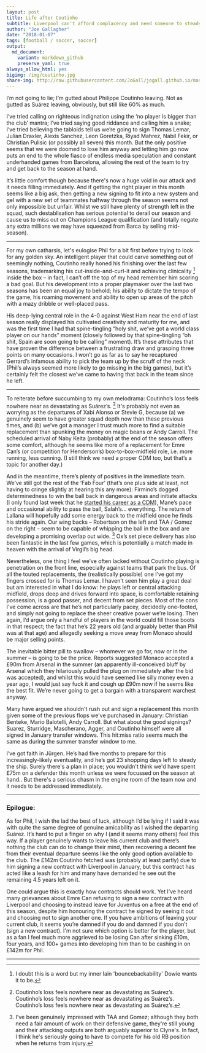 ```yaml
---
layout: post
title: Life after Coutinho
subtitle: Liverpool can't afford complacency and need someone to steady the ship immediately
author: "Joe Gallagher"
date: "2018-01-07"
tags: [football / soccer, soccer]
output: 
  md_document:
    variant: markdown_github
    preserve_yaml: true
always_allow_html: yes
bigimg: /img/coutinho.jpg
share-img: http://raw.githubusercontent.com/JoGall/jogall.github.io/master/img/coutinho?raw=true.jpg
---
```


I’m not going to lie; I’m gutted about Philippe Coutinho leaving. Not as gutted as Suárez leaving, obviously, but still like 60% as much.

I’ve tried calling on righteous indignation using the ‘no player is bigger than the club’ mantra; I’ve tried saying good riddance and calling him a snake; I’ve tried believing the tabloids tell us we’re going to sign Thomas Lemar, Julian Draxler, Alexis Sanchez, Leon Goretzka, Riyad Mahrez, Nabil Fekir, or Christian Pulisic (or possibly all seven) this month. But the only positive seems that we were doomed to lose him anyway and letting him go now puts an end to the whole fiasco of endless media speculation and constant underhanded games from Barcelona, allowing the rest of the team to try and get back to the season at hand.

It’s little comfort though because there's now a huge void in our attack and it needs filling immediately. And if getting the right player in this month seems like a big ask, then getting a new signing to fit into a new system and gel with a new set of teammates halfway through the season seems not only impossible but unfair. Whilst we still have plenty of strength left in the squad, such destablisation has serious potential to derail our season and cause us to miss out on Champions League qualification (and totally negate any extra millions we may have squeezed from Barca by selling mid-season).

------------------------------------------------------------------------

For my own catharsis, let's eulogise Phil for a bit first before trying to look for any golden sky. An intelligent player that could carve something out of seemingly nothing, Coutinho really honed his finishing over the last few seasons, trademarking his cut-inside-and-curl-it and achieving clinicality [^1] inside the box – in fact, I can’t off the top of my head remember him scoring a bad goal. But his development into a proper playmaker over the last two seasons has been an equal joy to behold; his ability to dictate the tempo of the game, his roaming movement and ability to open up areas of the pitch with a mazy dribble or well-placed pass.

His deep-lying central role in the 4-0 against West Ham near the end of last season really displayed his cultivated creativity and maturity for me, and was the first time I had that spine-tingling “holy shit, we’ve got a world class player on our hands” moment (closely followed by that spine-tingling “oh shit, Spain are soon going to be calling” moment). It’s these attributes that have proven the difference between a frustrating draw and grasping three points on many occasions. I won’t go as far as to say he recaptured Gerrard’s infamous ability to pick the team up by the scruff of the neck (Phil’s always seemed more likely to go missing in the big games), but it’s certainly felt the closest we’ve came to having that back in the team since he left.

------------------------------------------------------------------------

To reiterate before succumbing to my own melodrama: Coutinho’s loss feels nowhere near as devastating as Suárez’s. [^2] It's probably not even as worrying as the departures of Xabi Alonso or Stevie G, because (a) we genuinely seem to have greater squad depth now than these previous times, and (b) we’ve got a manager I trust much more to find a suitable replacement than spunking the money on magic beans or Andy Carroll. The scheduled arrival of Naby Keita (probably) at the end of the season offers some comfort, although he seems like more of a replacement for Emre Can’s (or competition for Henderson’s) box-to-box-midfield role, i.e. more running, less cunning. (I still think we need a proper CDM too, but that’s a topic for another day.)

And in the meantime, there’s plenty of positives in the immediate team. We’ve still got the rest of the ‘Fab Four’ (that’s one plus side at least, not having to cringe slightly at hearing this any more): Firmino’s dogged determinedness to win the ball back in dangerous areas and initiate attacks (I only found last week that he [started his career as a CDM](https://thesefootballtimes.co/2017/09/20/roberto-firmino-a-unique-breed-of-the-complete-modern-centre-forward/)), Mane’s pace and occasional ability to pass the ball, Salah’s... everything. The return of Lallana will hopefully add some energy back to the midfield once he finds his stride again. Our wing backs – Robertson on the left and TAA / Gomez on the right – seem to be capable of whipping the ball in the box and are developing a promising overlap out wide. [^3] Ox’s set piece delivery has also been fantastic in the last few games, which is potentially a match made in heaven with the arrival of Virgil’s big head.

Nevertheless, one thing I feel we’ve often lacked without Coutinho playing is penetration on the front line, especially against teams that park the bus. Of all the touted replacements, the (realistically possible) one I’ve got my fingers crossed for is Thomas Lemar. I haven’t seen him play a great deal but am interested in what I do know: he plays left or central attacking midfield, drops deep and drives forward into space, is comfortable retaining possession, is a good passer, and decent from set pieces. Most of the cons I've come across are that he’s not particularly pacey, decidedly one-footed, and simply not going to replace the sheer creative power we’re losing. Then again, I’d argue only a handful of players in the world could fill those boots in that respect; the fact that he’s 22 years old (and arguably better than Phil was at that age) and allegedly seeking a move away from Monaco should be major selling points.

The inevitable bitter pill to swallow – whomever we go for, now or in the summer – is going to be the price. Reports suggested Monaco accepted a £90m from Arsenal in the summer (an apparently ill-conceived bluff by Arsenal which they hilariously pulled the plug on immediately after the bid was accepted), and whilst this would have seemed like silly money even a year ago, I would just say fuck it and cough up £90m now if he seems like the best fit. We’re never going to get a bargain with a transparent warchest anyway.

Many have argued we shouldn't rush out and sign a replacement this month given some of the previous flops we've purchased in January: Christian Benteke, Mario Balotelli, Andy Carroll. But what about the good signings? Suarez, Sturridge, Mascherano, Agger, and Coutinho himself were all signed in January transfer windows. This hit:miss ratio seems much the same as during the summer transfer window to me.

I’ve got faith in Jürgen. He’s had five months to prepare for this increasingly-likely eventuality, and he’s got 23 shopping days left to steady the ship. Surely there's a plan in place; you wouldn't think we'd have spent £75m on a defender this month unless we were focussed on the season at hand.. But there's a serious chasm in the engine room of the team now and it needs to be addressed immediately.

------------------------------------------------------------------------

### Epilogue:

As for Phil, I wish the lad the best of luck, although I’d be lying if I said it was with quite the same degree of genuine amicability as I wished the departing Suárez. It’s hard to put a finger on why I (and it seems many others) feel this way. If a player genuinely wants to leave his current club and there’s nothing the club can do to change their mind, then recovering a decent fee from their eventual departure seems like the only good option available to the club. The £142m Coutinho fetched was (probably at least partly) due to him signing a new contract with Liverpool in January, but this contract has acted like a leash for him and many have demanded he see out the remaining 4.5 years left on it.

One could argue this is exactly how contracts should work. Yet I’ve heard many grievances about Emre Can refusing to sign a new contract with Liverpool and choosing to instead leave for Juventus on a free at the end of this season, despite him honouring the contract he signed by seeing it out and choosing not to sign another one. If you have ambitions of leaving your current club, it seems you’re damned if you do and damned if you don’t (sign a new contract). I'm not sure which option is better for the player, but as a fan I feel much more aggrieved to be losing Can after sinking £10m, four years, and 100+ games into developing him than to be cashing in on £142m for Phil.

------------------------------------------------------------------------

[^1]: I doubt this is a word but my inner Iain 'bouncebackability' Dowie wants it to be.

[^2]: Coutinho’s loss feels nowhere near as devastating as Suárez’s. Coutinho’s loss feels nowhere near as devastating as Suárez’s. Coutinho’s loss feels nowhere near as devastating as Suárez’s.

[^3]: I've been genuinely impressed with TAA and Gomez; although they both need a fair amount of work on their defensive game, they're still young and their attacking outputs are both arguably superior to Clyne's. In fact, I think he's seriously going to have to compete for his old RB position when he returns from injury.
